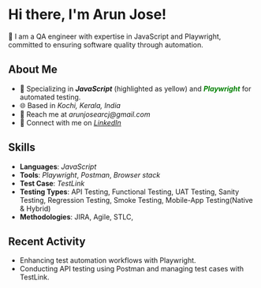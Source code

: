 # Hi there, I'm Arun Jose!
👋 I am a QA engineer with expertise in JavaScript and Playwright, committed to ensuring software quality through automation.

## About Me
- 🎯 Specializing in **_JavaScript_** (highlighted as yellow) and <span style="color: green;">**_Playwright_** </span> for automated testing.
- 🌐 Based in _Kochi, Kerala, India_
- 📧 Reach me at _arunjosearcj@gmail.com_
- 🔗 Connect with me on _[LinkedIn](https://in.linkedin.com/in/arun-jose-qa-engineer)_

## Skills
- **Languages**: _JavaScript_
- **Tools**: _Playwright_, _Postman_, _Browser stack_
- **Test Case**: _TestLink_
- **Testing Types**: API Testing, Functional Testing, UAT Testing, Sanity Testing, Regression Testing, Smoke Testing, Mobile-App Testing(Native & Hybrid)
- **Methodologies**: JIRA, Agile, STLC, 

## Recent Activity
- Enhancing test automation workflows with Playwright.
- Conducting API testing using Postman and managing test cases with TestLink.
  
